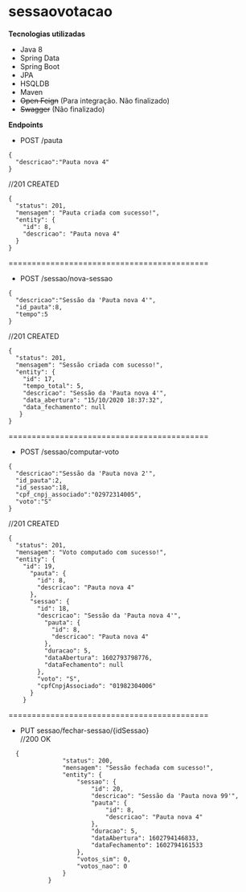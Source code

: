 # sessaovotacao
**Tecnologias utilizadas**
- Java 8
- Spring Data
- Spring Boot
- JPA
- HSQLDB
- Maven
- ~~Open Feign~~ (Para integração. Não finalizado)
- ~~Swagger~~ (Não finalizado)

**Endpoints**
- POST /pauta 
```
{
  "descricao":"Pauta nova 4"
}    
```
//201 CREATED
```
{
  "status": 201,
  "mensagem": "Pauta criada com sucesso!",
  "entity": {
    "id": 8,
    "descricao": "Pauta nova 4"
  }
}
```
===========================================
- POST /sessao/nova-sessao 
```
{
  "descricao":"Sessão da 'Pauta nova 4'",
  "id_pauta":8,
  "tempo":5
}    
```
//201 CREATED 
```
{
  "status": 201,
  "mensagem": "Sessão criada com sucesso!",
  "entity": {
    "id": 17,
    "tempo_total": 5,
    "descricao": "Sessão da 'Pauta nova 4'",
    "data_abertura": "15/10/2020 18:37:32",
    "data_fechamento": null
   }
}    
```
===========================================
- POST /sessao/computar-voto 
```
{
  "descricao":"Sessão da 'Pauta nova 2'",
  "id_pauta":2,
  "id_sessao":18,
  "cpf_cnpj_associado":"02972314005",
  "voto":"S"
}   
```
//201 CREATED 
```
{
  "status": 201,
  "mensagem": "Voto computado com sucesso!",
  "entity": {
    "id": 19,
      "pauta": {
        "id": 8,
        "descricao": "Pauta nova 4"
      },
      "sessao": {
        "id": 18,
        "descricao": "Sessão da 'Pauta nova 4'",
          "pauta": {
            "id": 8,
            "descricao": "Pauta nova 4"
          },
          "duracao": 5,
          "dataAbertura": 1602793798776,
          "dataFechamento": null
        },
        "voto": "S",
        "cpfCnpjAssociado": "01982304006"
      }
    }  
 ```
===========================================
- PUT sessao/fechar-sessao/{idSessao}   
//200 OK 
```
  {
               "status": 200,
               "mensagem": "Sessão fechada com sucesso!",
               "entity": {
                   "sessao": {
                       "id": 20,
                       "descricao": "Sessão da 'Pauta nova 99'",
                       "pauta": {
                           "id": 8,
                           "descricao": "Pauta nova 4"
                       },
                       "duracao": 5,
                       "dataAbertura": 1602794146833,
                       "dataFechamento": 1602794161533
                   },
                   "votos_sim": 0,
                   "votos_nao": 0
               }
           }
```
